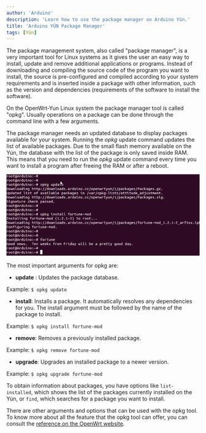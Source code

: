 ```yaml
---
author: 'Arduino'
description: 'Learn how to use the package manager on Arduino Yún.'
title: 'Arduino YÚN Package Manager'
tags: [Yún]
---
```


The package management system, also called "package manager", is a very important tool for Linux systems as it gives the user an easy way to install, update and remove additional applications or programs. Instead of downloading and compiling the source code of the program you want to install, the source is pre-configured and compiled according to your system requirements and is inserted inside a package with other information, such as the version and dependencies (requirements of the software to install the software).

On the OpenWrt-Yun Linux system the package manager tool is called "opkg".  Usually operations on a package can be done through the command line with a few arguments.

The package manager needs an updated database to display packages available for your system. Running the *opkg* update command updates the list of available packages. Due to the small flash memory available on the Yún, the database with the list of the package is only saved inside RAM. This means that you need to run the *opkg* update command every time you want to install a program after freeing the RAM or after a reboot.

![Downloading the packages.](assets/YunOpkgFortune.png)

The most important arguments for opkg are:

- **update** : Updates the package database.

Example:
`$ opkg update`

- **install**: Installs a package. It automatically resolves any dependencies for you. The install argument must be followed by the name of the package to install.

Example:
`$ opkg install fortune-mod`

- **remove**: Removes a previously installed package.

Example:
`$ opkg remove fortune-mod`

- **upgrade**: Upgrades an installed package to a newer version.

Example:
`$ opkg upgrade fortune-mod`

To obtain information about packages, you have options like `list-installed`, which shows the list of the packages currently installed on the Yún, or `find`, which searches for a package you want to install.

There are other arguments and options that can be used with the opkg tool. To know more about all the feature that the opkg tool can offer, you can consult the [reference on the OpenWrt website](http://wiki.openwrt.org/doc/techref/opkg).

